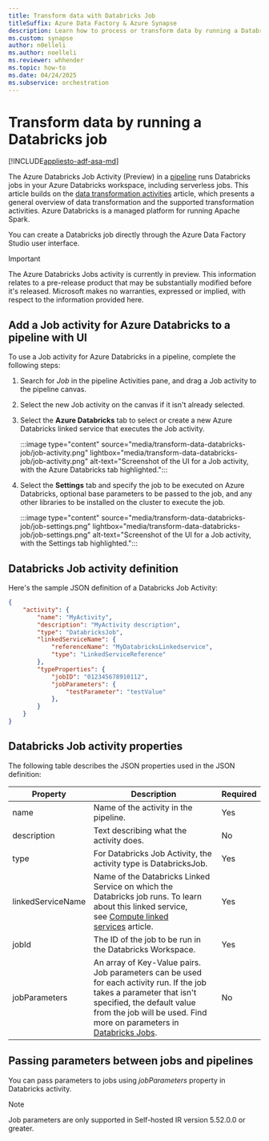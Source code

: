 ```yaml
---
title: Transform data with Databricks Job
titleSuffix: Azure Data Factory & Azure Synapse
description: Learn how to process or transform data by running a Databricks job in Azure Data Factory pipelines.
ms.custom: synapse
author: n0elleli
ms.author: noelleli
ms.reviewer: whhender
ms.topic: how-to
ms.date: 04/24/2025
ms.subservice: orchestration
---
```


# Transform data by running a Databricks job

[!INCLUDE[appliesto-adf-asa-md](includes/appliesto-adf-xxx-md.md)]

The Azure Databricks Job Activity (Preview) in a [pipeline](concepts-pipelines-activities.md) runs Databricks jobs in your Azure Databricks workspace, including serverless jobs. This article builds on the [data transformation activities](transform-data.md) article, which presents a general overview of data transformation and the supported transformation activities. Azure Databricks is a managed platform for running Apache Spark.

You can create a Databricks job directly through the Azure Data Factory Studio user interface.

> [!IMPORTANT]
> The Azure Databricks Jobs activity is currently in preview. This information relates to a pre-release product that may be substantially modified before it's released. Microsoft makes no warranties, expressed or implied, with respect to the information provided here.

## Add a Job activity for Azure Databricks to a pipeline with UI

To use a Job activity for Azure Databricks in a pipeline, complete the following steps:

1. Search for _Job_ in the pipeline Activities pane, and drag a Job activity to the pipeline canvas.
1. Select the new Job activity on the canvas if it isn't already selected.
1. Select the  **Azure Databricks** tab to select or create a new Azure Databricks linked service that executes the Job activity.

   :::image type="content" source="media/transform-data-databricks-job/job-activity.png" lightbox="media/transform-data-databricks-job/job-activity.png" alt-text="Screenshot of the UI for a Job activity, with the Azure Databricks tab highlighted.":::
   
1. Select the **Settings** tab and specify the job to be executed on Azure Databricks, optional base parameters to be passed to the job, and any other libraries to be installed on the cluster to execute the job.

    :::image type="content" source="media/transform-data-databricks-job/job-settings.png" lightbox="media/transform-data-databricks-job/job-settings.png" alt-text="Screenshot of the UI for a Job activity, with the Settings tab highlighted.":::

## Databricks Job activity definition

Here's the sample JSON definition of a Databricks Job Activity:

```json
{
    "activity": {
        "name": "MyActivity",
        "description": "MyActivity description",
        "type": "DatabricksJob",
        "linkedServiceName": {
            "referenceName": "MyDatabricksLinkedservice",
            "type": "LinkedServiceReference"
        },
        "typeProperties": {
            "jobID": "012345678910112",
            "jobParameters": {
                "testParameter": "testValue"
            },
        }
    }
}
```

## Databricks Job activity properties

The following table describes the JSON properties used in the JSON
definition:

|Property|Description|Required|
|---|---|---|
|name|Name of the activity in the pipeline.|Yes|
|description|Text describing what the activity does.|No|
|type|For Databricks Job Activity, the activity type is DatabricksJob.|Yes|
|linkedServiceName|Name of the Databricks Linked Service on which the Databricks job runs. To learn about this linked service, see [Compute linked services](compute-linked-services.md) article.|Yes|
|jobId|The ID of the job to be run in the Databricks Workspace.|Yes|
|jobParameters|An array of Key-Value pairs. Job parameters can be used for each activity run. If the job takes a parameter that isn't specified, the default value from the job will be used. Find more on parameters in [Databricks Jobs](https://docs.databricks.com/api/latest/jobs.html#jobsparampair).|No|


## Passing parameters between jobs and pipelines

You can pass parameters to jobs using *jobParameters* property in Databricks activity.

> [!NOTE]
> Job parameters are only supported in Self-hosted IR version 5.52.0.0 or greater.

